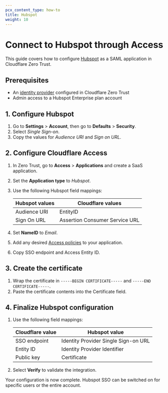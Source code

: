 ```yaml
---
pcx_content_type: how-to
title: Hubspot
weight: 10
---
```


# Connect to Hubspot through Access

This guide covers how to configure [Hubspot](https://knowledge.hubspot.com/account-security/set-up-single-sign-on-sso) as a SAML application in Cloudflare Zero Trust.

## Prerequisites

- An [identity provider](/cloudflare-one/identity/idp-integration/index) configured in Cloudflare Zero Trust
- Admin access to a Hubspot Enterprise plan account

## 1. Configure Hubspot

1.  Go to **Settings** > **Account**, then go to **Defaults** > **Security**.
1.  Select _Single Sign-on_.
1.  Copy the values for _Audience URI_ and _Sign on URL_.

## 2. Configure Cloudflare Access

1.  In Zero Trust, go to **Access** > **Applications** and create a SaaS application.

1.  Set the **Application type** to _Hubspot_.

1.  Use the following Hubspot field mappings:

    | Hubspot values | Cloudflare values              |
    | -------------- | ------------------------------ |
    | Audience URI   | EntityID                       |
    | Sign On URL    | Assertion Consumer Service URL |

1.  Set **NameID** to _Email_.

1.  Add any desired [Access policies](/cloudflare-one/policies/access/) to your application.

1.  Copy SSO endpoint and Access Entity ID.

## 3. Create the certificate

1.  Wrap the certificate in `-----BEGIN CERTIFICATE-----` and `-----END CERTIFICATE-----`.
1.  Paste the certificate contents into the Certificate field.

## 4. Finalize Hubspot configuration

1.  Use the following field mappings:

    | Cloudflare value | Hubspot value                        |
    | ---------------- | ------------------------------------ |
    | SSO endpoint     | Identity Provider Single Sign-on URL |
    | Entity ID        | Identity Provider Identifier         |
    | Public key       | Certificate                          |

1.  Select **Verify** to validate the integration.

Your configuration is now complete. Hubspot SSO can be switched on for specific users or the entire account.
